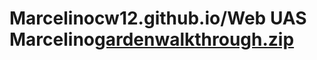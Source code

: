 # Marcelinocw12.github.io/Web UAS Marcelino[gardenwalkthrough.zip](https://github.com/Marcelinocw/Marcelinocw12/files/7834450/gardenwalkthrough.zip)
